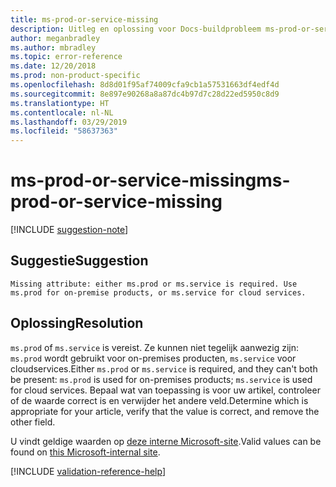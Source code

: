 ```yaml
---
title: ms-prod-or-service-missing
description: Uitleg en oplossing voor Docs-buildprobleem ms-prod-or-service-missing
author: meganbradley
ms.author: mbradley
ms.topic: error-reference
ms.date: 12/20/2018
ms.prod: non-product-specific
ms.openlocfilehash: 8d8d01f95af74009cfa9cb1a57531663df4edf4d
ms.sourcegitcommit: 8e897e90268a8a87dc4b97d7c28d22ed5950c8d9
ms.translationtype: HT
ms.contentlocale: nl-NL
ms.lasthandoff: 03/29/2019
ms.locfileid: "58637363"
---
```

# <a name="ms-prod-or-service-missing"></a><span data-ttu-id="72aa0-103">ms-prod-or-service-missing</span><span class="sxs-lookup"><span data-stu-id="72aa0-103">ms-prod-or-service-missing</span></span>

[!INCLUDE [suggestion-note](includes/suggestion-note.md)]

## <a name="suggestion"></a><span data-ttu-id="72aa0-104">Suggestie</span><span class="sxs-lookup"><span data-stu-id="72aa0-104">Suggestion</span></span>

`Missing attribute: either ms.prod or ms.service is required. Use ms.prod for on-premise products, or ms.service for cloud services.`

## <a name="resolution"></a><span data-ttu-id="72aa0-105">Oplossing</span><span class="sxs-lookup"><span data-stu-id="72aa0-105">Resolution</span></span>

<span data-ttu-id="72aa0-106">`ms.prod` of `ms.service` is vereist. Ze kunnen niet tegelijk aanwezig zijn: `ms.prod` wordt gebruikt voor on-premises producten, `ms.service` voor cloudservices.</span><span class="sxs-lookup"><span data-stu-id="72aa0-106">Either `ms.prod` or `ms.service` is required, and they can't both be present: `ms.prod` is used for on-premises products; `ms.service` is used for cloud services.</span></span> <span data-ttu-id="72aa0-107">Bepaal wat van toepassing is voor uw artikel, controleer of de waarde correct is en verwijder het andere veld.</span><span class="sxs-lookup"><span data-stu-id="72aa0-107">Determine which is appropriate for your article, verify that the value is correct, and remove the other field.</span></span>

<span data-ttu-id="72aa0-108">U vindt geldige waarden op [deze interne Microsoft-site](https://docsmetadatatool.azurewebsites.net/allowlists).</span><span class="sxs-lookup"><span data-stu-id="72aa0-108">Valid values can be found on [this Microsoft-internal site](https://docsmetadatatool.azurewebsites.net/allowlists).</span></span>

<!--make sure to add this file to your includes folder and verify the path-->
[!INCLUDE [validation-reference-help](includes/validation-reference-help.md)]